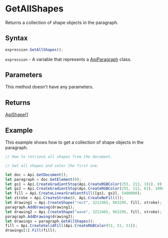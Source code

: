 # GetAllShapes

Returns a collection of shape objects in the paragraph.

## Syntax

```javascript
expression.GetAllShapes();
```

`expression` - A variable that represents a [ApiParagraph](../ApiParagraph.md) class.

## Parameters

This method doesn't have any parameters.

## Returns

[ApiShape](../../ApiShape/ApiShape.md)[]

## Example

This example shows how to get a collection of shape objects in the paragraph.

```javascript editor-docx
// How to retrieve all shapes from the document.

// Get all shapes and color the first one.

let doc = Api.GetDocument();
let paragraph = doc.GetElement(0);
let gs1 = Api.CreateGradientStop(Api.CreateRGBColor(255, 213, 191), 0);
let gs2 = Api.CreateGradientStop(Api.CreateRGBColor(255, 111, 61), 100000);
let fill = Api.CreateLinearGradientFill([gs1, gs2], 5400000);
let stroke = Api.CreateStroke(0, Api.CreateNoFill());
let drawing1 = Api.CreateShape("rect", 3212465, 963295, fill, stroke);
paragraph.AddDrawing(drawing1);
let drawing2 = Api.CreateShape("wave", 3212465, 963295, fill, stroke);
paragraph.AddDrawing(drawing2);
let drawings = paragraph.GetAllShapes();
fill = Api.CreateSolidFill(Api.CreateRGBColor(51, 51, 51));
drawings[1].Fill(fill);
```
